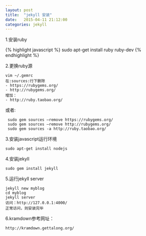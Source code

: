 ```yaml
---
layout: post
title:  "jekyll 安装"
date:   2015-04-11 21:12:00
categories: jekyll
---
```

1.安装ruby

{% highlight javascript %}
sudo apt-get install ruby ruby-dev
{% endhighlight %}

2.更换ruby源

~~~
vim ~/.gemrc
在:sources:行下删除
- https://rubygems.org/
- http://rubygems.org/
增加：
- http://ruby.taobao.org/
~~~

或者:

~~~
 sudo gem sources –remove https://rubygems.org/
 sudo gem sources –remove http://rubygems.org/
 sudo gem sources -a http://ruby.taobao.org/
~~~

3.安装javascript运行环境

~~~
sudo apt-get install nodejs
~~~
4.安装jekyll


~~~
sudo gem install jekyll
~~~

5.运行jekyll server

~~~
jekyll new myblog
cd myblog
jekyll server
访问：http://127.0.0.1:4000/   
正常访问，则安装完毕
~~~

6.kramdown参考网址：

~~~
http://kramdown.gettalong.org/
~~~